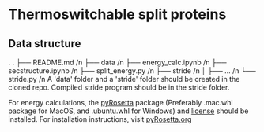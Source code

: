 # Thermoswitchable split proteins

## Data structure
.
.
├── README.md /n
├── data /n
├── energy_calc.ipynb /n
├── secstructure.ipynb /n
├── split_energy.py /n
├── stride /n
│   ├── ... /n
└── stride.py /n
A 'data' folder and a 'stride' folder should be created in the cloned repo. Compiled stride program should be in the stride folder.

For energy calculations, the [pyRosetta](https://graylab.jhu.edu/download/PyRosetta4/archive/release/) package (Preferably .mac.whl package for MacOS, and .ubuntu.whl for Windows) and [license](https://github.com/RosettaCommons/rosetta/blob/main/LICENSE.PyRosetta.md) should be installed. For installation instructions, visit [pyRosetta.org](https://www.pyrosetta.org/downloads)

